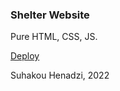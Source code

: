 ### Shelter Website

Pure HTML, CSS, JS.

[Deploy ](http://https://utyfjs.github.io/She/pages/main/index.html "Deploy ")

Suhakou Henadzi, 2022